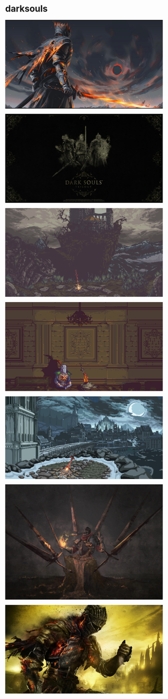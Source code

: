 # darksouls

<a href="soulofcinder.jpg"><img alt="soulofcinder" src="soulofcinder.jpg"></a>

<a href="trilogy.jpg"><img alt="trilogy" src="trilogy.jpg"></a>

<a href="wallhaven-8x3eej.png"><img alt="wallhaven-8x3eej" src="wallhaven-8x3eej.png"></a>

<a href="wallhaven-x19qdz.png"><img alt="wallhaven-x19qdz" src="wallhaven-x19qdz.png"></a>

<a href="wallhaven-769y2o.png"><img alt="wallhaven-769y2o" src="wallhaven-769y2o.png"></a>

<a href="b-155.jpg"><img alt="b-155" src="b-155.jpg"></a>

<a href="Dark-Souls-III.jpg"><img alt="Dark-Souls-III" src="Dark-Souls-III.jpg"></a>

